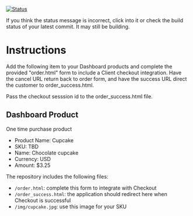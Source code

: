 [![Status](https://img.shields.io/badge/status-FAILED%20COMMIT%20ID:%20b123d1f8b9b84736fec89bff0393dfcb6a136393-critical.svg)](https://github.com/raysaavedra-work/bakery_scaffold_IYL1IyRjsYnLHzPD/commit/b123d1f8b9b84736fec89bff0393dfcb6a136393)






















If you think the status message is incorrect, click into it or check the build status of your latest commit. It may still be building.

# Instructions 

Add the following item to your Dashboard products and complete the provided "order.html" form to include a Client checkout integration. Have the cancel URL return back to order form, and have the success URL direct the customer to order_success.html. 

Pass the checkout sesssion id to the order_success.html file.

## Dashboard Product
One time purchase product
* Product Name: Cupcake
* SKU: TBD
* Name: Chocolate cupcake
* Currency: USD
* Amount: $3.25

The repository includes the following files:
* `/order.html`: complete this form to integrate with Checkout
* `/order_success.html`: the application should redirect here when Checkout is successful
* `/img/cupcake.jpg`: use this image for your SKU
